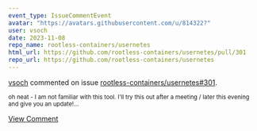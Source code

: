 ```yaml
---
event_type: IssueCommentEvent
avatar: "https://avatars.githubusercontent.com/u/814322?"
user: vsoch
date: 2023-11-08
repo_name: rootless-containers/usernetes
html_url: https://github.com/rootless-containers/usernetes/pull/301
repo_url: https://github.com/rootless-containers/usernetes
---
```


<a href='https://github.com/vsoch' target='_blank'>vsoch</a> commented on issue <a href='https://github.com/rootless-containers/usernetes/pull/301' target='_blank'>rootless-containers/usernetes#301</a>.

<small>oh neat - I am not familiar with this tool. I'll try this out after a meeting / later this evening and give you an update!...</small>

<a href='https://github.com/rootless-containers/usernetes/pull/301' target='_blank'>View Comment</a>